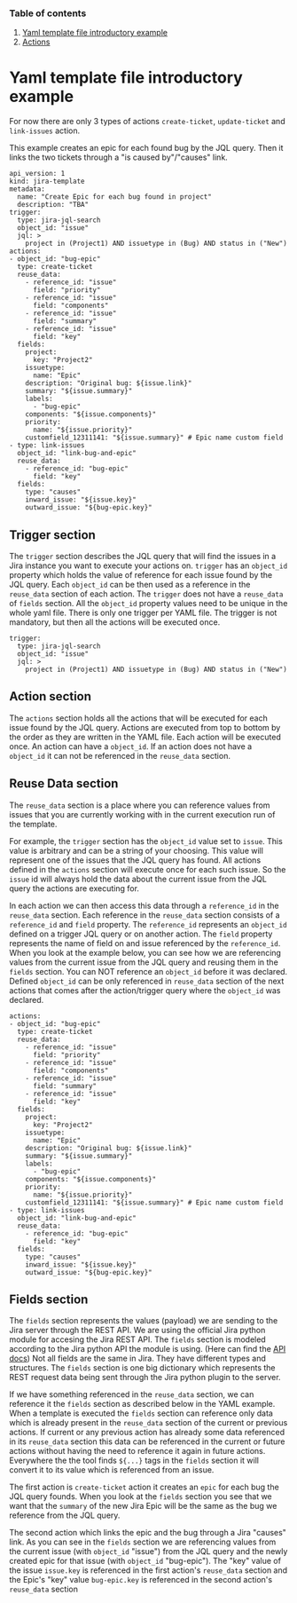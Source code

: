 ### Table of contents

1. [Yaml template file introductory example](introduction.md)
2. [Actions](actions.md)

# Yaml template file introductory example

For now there are only 3 types of actions `create-ticket`, `update-ticket` and `link-issues` action.

This example creates an epic for each found bug by the JQL query. Then it links the two tickets through a "is caused by"/"causes" link.

```
api_version: 1
kind: jira-template
metadata:
  name: "Create Epic for each bug found in project"
  description: "TBA"
trigger:
  type: jira-jql-search
  object_id: "issue"
  jql: >
    project in (Project1) AND issuetype in (Bug) AND status in ("New")
actions:
- object_id: "bug-epic"
  type: create-ticket
  reuse_data:
    - reference_id: "issue"
      field: "priority"
    - reference_id: "issue"
      field: "components"
    - reference_id: "issue"
      field: "summary"
    - reference_id: "issue"
      field: "key"
  fields:
    project: 
      key: "Project2"
    issuetype:
      name: "Epic"
    description: "Original bug: ${issue.link}"
    summary: "${issue.summary}"
    labels: 
      - "bug-epic"
    components: "${issue.components}"
    priority: 
      name: "${issue.priority}"
    customfield_12311141: "${issue.summary}" # Epic name custom field
- type: link-issues
  object_id: "link-bug-and-epic"
  reuse_data:
    - reference_id: "bug-epic"
      field: "key"
  fields:
    type: "causes"
    inward_issue: "${issue.key}"
    outward_issue: "${bug-epic.key}"
```

## Trigger section

The `trigger` section describes the JQL query that will find the issues in a Jira instance you want to execute your actions on. `trigger` has an `object_id` property which holds the value of reference for each issue found by the JQL query. Each `object_id` can be then used as a reference in the `reuse_data` section of each action. The `trigger` does not have a `reuse_data` of `fields` section. All the `object_id` property values need to be unique in the whole yaml file. There is only one trigger per YAML file. The trigger is not mandatory, but then all the actions will be executed once.

```
trigger:
  type: jira-jql-search
  object_id: "issue"
  jql: >
    project in (Project1) AND issuetype in (Bug) AND status in ("New")
```

## Action section

The `actions` section holds all the actions that will be executed for each issue found by the JQL query. Actions are executed from top to bottom by the order as they are written in the YAML file. Each action will be executed once. An action can have a `object_id`. If an action does not have a `object_id` it can not be referenced in the `reuse_data` section.

## Reuse Data section

The `reuse_data` section is a place where you can reference values from issues that you are currently working with in the current execution run of the template.

For example, the `trigger` section has the `object_id` value set to `issue`. This value is arbitrary and can be a string of your choosing. This value will represent one of the issues that the JQL query has found. All actions defined in the `actions` section will execute once for each such issue. So the `issue` id will always hold the data about the current issue from the JQL query the actions are executing for. 

In each action we can then access this data through a `reference_id` in the `reuse_data` section. Each reference in the `reuse_data` section consists of a `reference_id` and `field` property. The `reference_id` represents an `object_id` defined on a trigger JQL query or on another action. The `field` property represents the name of field on and issue referenced by the `reference_id`. When you look at the example below, you can see how we are referencing values from the current issue from the JQL query and reusing them in the `fields` section. You can NOT reference an `object_id` before it was declared. Defined `object_id` can be only referenced in `reuse_data` section of the next actions that comes after the action/trigger query where the `object_id` was declared.

```
actions:
- object_id: "bug-epic"
  type: create-ticket
  reuse_data:
    - reference_id: "issue"
      field: "priority"
    - reference_id: "issue"
      field: "components"
    - reference_id: "issue"
      field: "summary"
    - reference_id: "issue"
      field: "key"
  fields:
    project: 
      key: "Project2"
    issuetype:
      name: "Epic"
    description: "Original bug: ${issue.link}"
    summary: "${issue.summary}"
    labels: 
      - "bug-epic"
    components: "${issue.components}"
    priority: 
      name: "${issue.priority}"
    customfield_12311141: "${issue.summary}" # Epic name custom field
- type: link-issues
  object_id: "link-bug-and-epic"
  reuse_data:
    - reference_id: "bug-epic"
      field: "key"
  fields:
    type: "causes"
    inward_issue: "${issue.key}"
    outward_issue: "${bug-epic.key}"
```

## Fields section

The `fields` section represents the values (payload) we are sending to the Jira server through the REST API. We are using the official Jira python module for accesing the Jira REST API. The `fields` section is modeled according to the Jira python API the module is using. (Here can find the [API docs](https://jira.readthedocs.io/api.html)) Not all fields are the same in Jira. They have different types and structures. The `fields` section is one big dictionary which represents the REST request data being sent through the Jira python plugin to the server.

If we have something referenced in the `reuse_data` section, we can reference it the `fields` section as described below in the YAML example. When a template is executed the `fields` section can reference only data which is already present in the `reuse_data` section of the current or previous actions. If current or any previous action has already some data referenced in its `reuse_data` section this data can be referenced in the current or future actions without having the need to reference it again in future actions. Everywhere the the tool finds `${...}` tags in the `fields` section it will convert it to its value which is referenced from an issue. 

The first action is `create-ticket` action it creates an `epic` for each bug the JQL query founds. When you look at the `fields` section you see that we want that the `summary` of the new Jira Epic will be the same as the bug we reference from the JQL query.

The second action which links the epic and the bug through a Jira "causes" link. As you can see in the `fields` section we are referencing values from the current issue (with `object_id` "issue") from the JQL query and the newly created epic for that issue (with `object_id` "bug-epic"). The "key" value of the issue `issue.key` is referenced in the first action's `reuse_data` section and the Epic's "key" value `bug-epic.key` is referenced in the second action's `reuse_data` section





